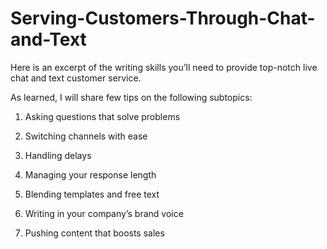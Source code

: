 # Serving-Customers-Through-Chat-and-Text
Here is an excerpt of the writing skills you’ll need to provide top-notch live chat and text customer service.

As learned, I will share few tips on the following subtopics:
1. Asking questions that solve problems
2. Switching channels with ease


3. Handling delays


4. Managing your response length


5. Blending templates and free text


6. Writing in your company’s brand voice


7. Pushing content that boosts sales

